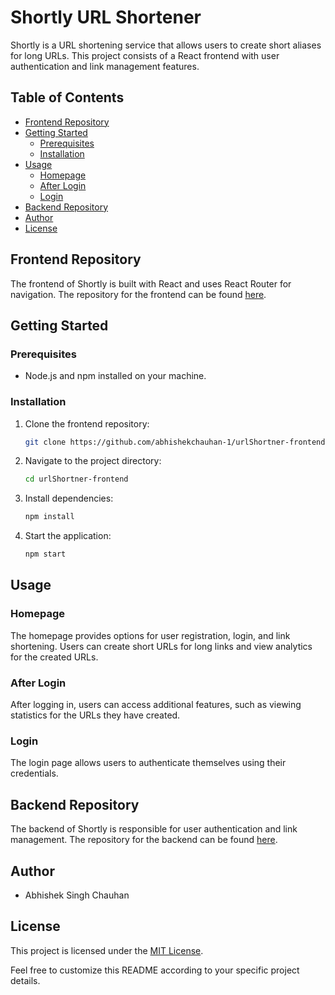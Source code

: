 
# Shortly URL Shortener

Shortly is a URL shortening service that allows users to create short aliases for long URLs. This project consists of a React frontend with user authentication and link management features.

## Table of Contents
- [Frontend Repository](#frontend-repository)
- [Getting Started](#getting-started)
  - [Prerequisites](#prerequisites)
  - [Installation](#installation)
- [Usage](#usage)
  - [Homepage](#homepage)
  - [After Login](#after-login)
  - [Login](#login)
- [Backend Repository](#backend-repository)
- [Author](#author)
- [License](#license)

## Frontend Repository

The frontend of Shortly is built with React and uses React Router for navigation. The repository for the frontend can be found [here](https://github.com/abhishekchauhan-1/urlShortner-frontend).

## Getting Started

### Prerequisites
- Node.js and npm installed on your machine.

### Installation
1. Clone the frontend repository:
   ```bash
   git clone https://github.com/abhishekchauhan-1/urlShortner-frontend.git
   ```

2. Navigate to the project directory:
   ```bash
   cd urlShortner-frontend
   ```

3. Install dependencies:
   ```bash
   npm install
   ```

4. Start the application:
   ```bash
   npm start
   ```

## Usage

### Homepage

The homepage provides options for user registration, login, and link shortening. Users can create short URLs for long links and view analytics for the created URLs.

### After Login

After logging in, users can access additional features, such as viewing statistics for the URLs they have created.

### Login

The login page allows users to authenticate themselves using their credentials.

## Backend Repository

The backend of Shortly is responsible for user authentication and link management. The repository for the backend can be found [here](https://github.com/abhishekchauhan-1/BackendUrlShortner).

## Author

- Abhishek Singh Chauhan

## License

This project is licensed under the [MIT License](LICENSE).

Feel free to customize this README according to your specific project details.